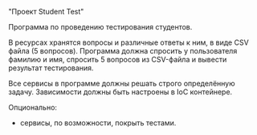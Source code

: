 "Проект Student Test"

Программа по проведению тестирования студентов.

В ресурсах хранятся вопросы и различные ответы к ним, в виде CSV файла (5 вопросов).
Программа должна спросить у пользователя фамилию и имя, спросить 5 вопросов из CSV-файла и вывести результат тестирования.

Все сервисы в программе должны решать строго определённую задачу.
Зависимости должны быть настроены в IoC контейнере.

Опционально:
- сервисы, по возможности, покрыть тестами.
